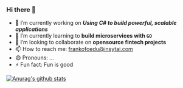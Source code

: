 ### Hi there 👋

<!--
**Frankofoedu/Frankofoedu** is a ✨ _special_ ✨ repository because its `README.md` (this file) appears on your GitHub profile.

Here are some ideas to get you started:
-->


- 🔭 I’m currently working on ***Using C# to build powerful, scalable applications***
- 🌱 I’m currently learning to **build microservices with `GO`**
- 👯 I’m looking to collaborate on **opensource fintech projects**
- 📫 How to reach me: frankofoedu@insytai.com
- 😄 Pronouns: ...
- ⚡ Fun fact: Fun is good


[![Anurag's github stats](https://github-readme-stats.vercel.app/api?username=anuraghazra)](https://github.com/anuraghazra/github-readme-stats)
